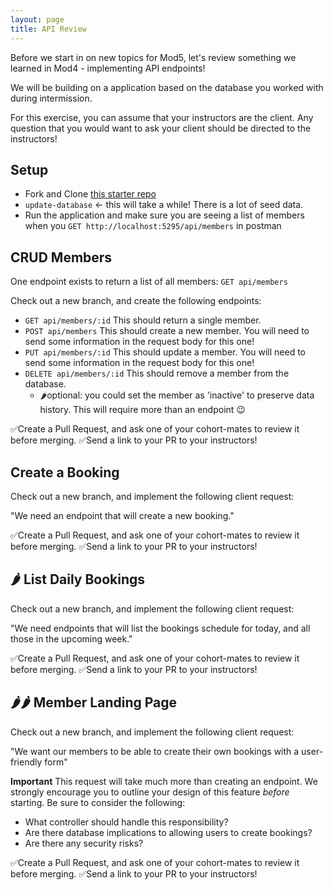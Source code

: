 ```yaml
---
layout: page
title: API Review
---
```


Before we start in on new topics for Mod5, let's review something we learned in Mod4 - implementing API endpoints!

We will be building on a application based on the database you worked with during intermission.

For this exercise, you can assume that your instructors are the client. Any question that you would want to ask your client should be directed to the instructors!

## Setup
* Fork and Clone [this starter repo](https://github.com/turingschool-examples/CountryClub)
* `update-database` <- this will take a while! There is a lot of seed data.
* Run the application and make sure you are seeing a list of members when you `GET http://localhost:5295/api/members` in postman

## CRUD Members

One endpoint exists to return a list of all members:
`GET api/members`

<section class='call-to-action' markdown='1'>

Check out a new branch, and create the following endpoints:

* `GET api/members/:id` This should return a single member.
* `POST api/members` This should create a new member.  You will need to send some information in the request body for this one!
* `PUT api/members/:id` This should update a member. You will need to send some information in the request body for this one!
* `DELETE api/members/:id` This should remove a member from the database.
    * 🌶️optional: you could set the member as 'inactive' to preserve data history.  This will require more than an endpoint 😉

✅Create a Pull Request, and ask one of your cohort-mates to review it before merging.
✅Send a link to your PR to your instructors!

</section>


## Create a Booking

<section class='call-to-action'>

Check out a new branch, and implement the following client request:

"We need an endpoint that will create a new booking."

✅Create a Pull Request, and ask one of your cohort-mates to review it before merging.
✅Send a link to your PR to your instructors!

</section>

## 🌶️ List Daily Bookings

<section class='call-to-action'>

Check out a new branch, and implement the following client request:

"We need endpoints that will list the bookings schedule for today, and all those in the upcoming week."

✅Create a Pull Request, and ask one of your cohort-mates to review it before merging.
✅Send a link to your PR to your instructors!

</section>

## 🌶️🌶️ Member Landing Page

<section class='call-to-action'>

Check out a new branch, and implement the following client request:

"We want our members to be able to create their own bookings with a user-friendly form"

**Important** This request will take much more than creating an endpoint.  We strongly encourage you to outline your design of this feature _before_ starting.  Be sure to consider the following:
* What controller should handle this responsibility?
* Are there database implications to allowing users to create bookings?
* Are there any security risks?

✅Create a Pull Request, and ask one of your cohort-mates to review it before merging.
✅Send a link to your PR to your instructors!

</section>
